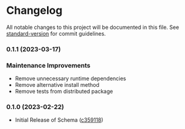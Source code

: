 # Changelog

All notable changes to this project will be documented in this file. See [standard-version](https://github.com/conventional-changelog/standard-version) for commit guidelines.

### 0.1.1 (2023-03-17)

### Maintenance Improvements

- Remove unnecessary runtime dependencies
- Remove alternative install method
- Remove tests from distributed package

### 0.1.0 (2023-02-22)

- Initial Release of Schema ([c359118](https://github.com/serverless/console/commit/c3591187e854af1bad6fcac28d612e73c4daecc0))
